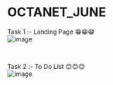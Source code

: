 # OCTANET_JUNE

Task 1 :- Landing Page 😁😁😁
<br>
![image](https://github.com/Anshumaankhare123/OCTANET_JUNE/assets/94692766/dbfc2c50-7f91-472c-98c5-ba39ba6e5b60)

<br>

Task 2 :- To Do List 😊😊😊
<br>
![image](https://github.com/Anshumaankhare123/OCTANET_JUNE/assets/94692766/6ad91535-c863-4b5d-8993-5c5e2b0048e4)


<br>

